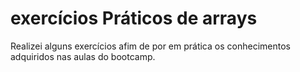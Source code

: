 # exercícios Práticos de arrays

Realizei alguns exercícios afim de por em prática os conhecimentos adquiridos nas aulas do bootcamp.

